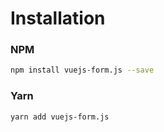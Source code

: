 # Installation

### NPM

```bash
npm install vuejs-form.js --save
```

### Yarn

```bash
yarn add vuejs-form.js
```